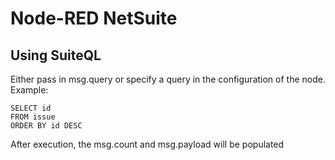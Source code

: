 # Node-RED NetSuite

## Using SuiteQL

Either pass in msg.query or specify a query in the configuration of the node. Example:

```
SELECT id
FROM issue
ORDER BY id DESC
```

After execution, the msg.count and msg.payload will be populated